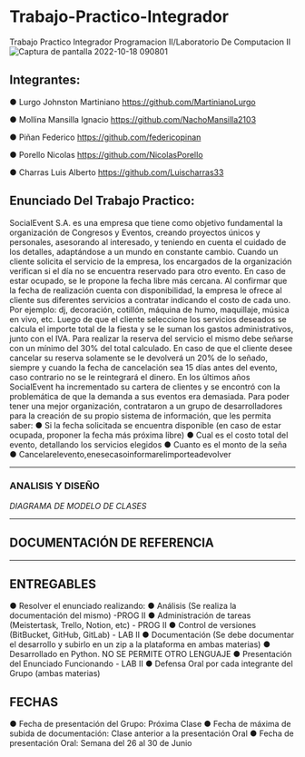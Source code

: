 # Trabajo-Practico-Integrador
Trabajo Practico Integrador Programacion II/Laboratorio De Computacion II
![Captura de pantalla 2022-10-18 090801](https://user-images.githubusercontent.com/105757516/196425218-51ef11dc-1d91-4c14-8cdb-e89bf8207200.png)

## Integrantes:

● Lurgo Johnston Martiniano
https://github.com/MartinianoLurgo
  
● Mollina Mansilla Ignacio
https://github.com/NachoMansilla2103
  
● Piñan Federico 
https://github.com/federicopinan

● Porello Nicolas
https://github.com/NicolasPorello

● Charras Luis Alberto
https://github.com/Luischarras33


## Enunciado Del Trabajo Practico:

SocialEvent S.A. es una empresa que tiene como objetivo fundamental la organización de Congresos y Eventos, creando
proyectos únicos y personales, asesorando al interesado,
y teniendo en cuenta el cuidado de los detalles, adaptándose a un mundo en constante cambio.
Cuando un cliente solicita el servicio de la empresa, los encargados de la organización verifican si el día no se encuentra
reservado para otro evento. En caso de estar ocupado, se le propone la fecha libre más cercana.
Al confirmar que la fecha de realización cuenta con disponibilidad, la empresa le ofrece al cliente sus diferentes servicios a
contratar indicando el costo de cada uno. Por ejemplo: dj, decoración, cotillón, máquina de humo, maquillaje, música en
vivo, etc.
Luego de que el cliente seleccione los servicios deseados se calcula el importe total de la fiesta y se le suman los gastos
administrativos, junto con el IVA.
Para realizar la reserva del servicio el mismo debe señarse con un mínimo del 30% del total calculado.
En caso de que el cliente desee cancelar su reserva solamente se le devolverá un 20% de lo señado, siempre y cuando la
fecha de cancelación sea 15 días antes del evento, caso contrario no se le reintegrará el dinero.
En los últimos años SocialEvent ha incrementado su cartera de clientes y se encontró con la problemática de que la
demanda a sus eventos era demasiada.
Para poder tener una mejor organización, contrataron a un grupo de desarrolladores para la creación de su propio sistema
de información, que les permita saber:
● Si la fecha solicitada se encuentra disponible (en caso de estar ocupada, proponer la fecha más próxima libre)
● Cual es el costo total del evento, detallando los servicios elegidos
● Cuanto es el monto de la seña
● Cancelarelevento,enesecasoinformarelimporteadevolver


___
### ANALISIS Y DISEÑO

*DIAGRAMA DE MODELO DE CLASES*

___
## DOCUMENTACIÓN DE REFERENCIA

___
## ENTREGABLES

● Resolver el enunciado realizando:
● Análisis (Se realiza la documentación del mismo) -PROG II
● Administración de tareas (Meistertask, Trello, Notion, etc) - PROG II
● Control de versiones (BitBucket, GitHub, GitLab) - LAB II
● Documentación (Se debe documentar el desarrollo y subirlo
en un zip a la plataforma en ambas materias)
● Desarrollado en Python. NO SE PERMITE OTRO LENGUAJE
● Presentación del Enunciado Funcionando - LAB II
● Defensa Oral por cada integrante del Grupo (ambas materias)

## FECHAS

● Fecha de presentación del Grupo: Próxima Clase
● Fecha de máxima de subida de documentación: Clase
  anterior a la presentación Oral
● Fecha de presentación Oral: Semana del 26 al 30 de Junio


